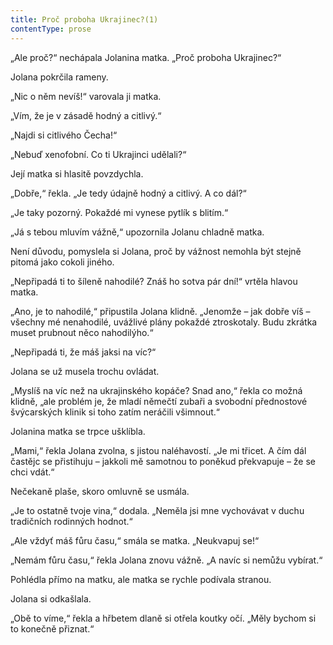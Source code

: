 ```yaml
---
title: Proč proboha Ukrajinec?(1)
contentType: prose
---
```


<section>

„Ale proč?“ nechápala Jolanina matka. „Proč proboha Ukrajinec?“

Jolana pokrčila rameny.

„Nic o něm nevíš!“ varovala ji matka.

„Vím, že je v zásadě hodný a citlivý.“

„Najdi si citlivého Čecha!“

„Nebuď xenofobní. Co ti Ukrajinci udělali?“

Její matka si hlasitě povzdychla.

„Dobře,“ řekla. „Je tedy údajně hodný a citlivý. A co dál?“

„Je taky pozorný. Pokaždé mi vynese pytlík s blitím.“

„Já s tebou mluvím vážně,“ upozornila Jolanu chladně matka.

Není důvodu, pomyslela si Jolana, proč by vážnost nemohla být stejně pitomá jako cokoli jiného.

„Nepřipadá ti to šíleně nahodilé? Znáš ho sotva pár dní!“ vrtěla hlavou matka.

„Ano, je to nahodilé,“ připustila Jolana klidně. „Jenomže – jak dobře víš – všechny mé nenahodilé, uvážlivé plány pokaždé ztroskotaly. Budu zkrátka muset prubnout něco nahodilýho.“

„Nepřipadá ti, že máš jaksi na víc?“

Jolana se už musela trochu ovládat.

„Myslíš na víc než na ukrajinského kopáče? Snad ano,“ řekla co možná klidně, „ale problém je, že mladí němečtí zubaři a svobodní přednostové švýcarských klinik si toho zatím neráčili všimnout.“

Jolanina matka se trpce ušklíbla.

„Mami,“ řekla Jolana zvolna, s jistou naléhavostí. „Je mi třicet. A čím dál častějc se přistihuju – jakkoli mě samotnou to poněkud překvapuje – že se chci vdát.“

Nečekaně plaše, skoro omluvně se usmála.

„Je to ostatně tvoje vina,“ dodala. „Neměla jsi mne vychovávat v duchu tradičních rodinných hodnot.“

„Ale vždyť máš fůru času,“ smála se matka. „Neukvapuj se!“

„Nemám fůru času,“ řekla Jolana znovu vážně. „A navíc si nemůžu vybírat.“

Pohlédla přímo na matku, ale matka se rychle podívala stranou.

Jolana si odkašlala.

„Obě to víme,“ řekla a hřbetem dlaně si otřela koutky očí. „Měly bychom si to konečně přiznat.“

</section>
